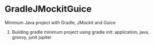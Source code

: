 # GradleJMockitGuice
Minimum Java project with Gradle, JMockit and Guice

1. Building gradle minimum project using gradle init: application, java, groovy, junit jupiter
